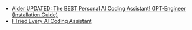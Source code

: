 - [Aider UPDATED: The BEST Personal AI Coding Assistant! GPT-Engineer (Installation Guide)](https://youtu.be/hWezAgvYPt8)
- [I Tried Every AI Coding Assistant](https://youtu.be/TXtnFw9eDmM)
